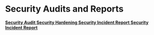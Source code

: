 <h1>Security Audits and Reports</h1>
<b/>
<a href="https://github.com/CyberSilo/Security-Audits-Reports/blob/main/Security%20Audit.md">Security Audit
<a href="https://github.com/CyberSilo/Security-Audits-Reports/blob/main/Security%20Hardening%20Report.md">Security Hardening
<a href="https://github.com/CyberSilo/Security-Audits-Reports/blob/main/Security%20Incident%20Report%20Analysis.md">Security Incident Report
<a href="https://github.com/CyberSilo/Security-Audits-and-Reports/blob/main/Security%20Incident%20Report.md">Security Incident Report
